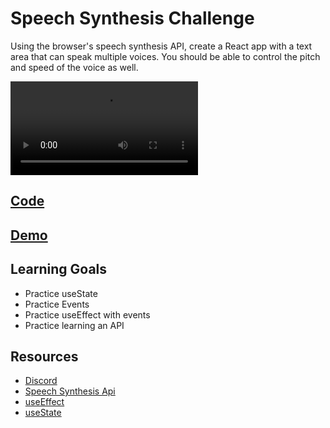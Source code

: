 # Speech Synthesis Challenge

Using the browser's speech synthesis API, create a React app with a text area that can speak multiple voices.  You should be able to control the pitch and speed of the voice as well.

<video controls>
    <source src="https://storage.googleapis.com/noah-education-videos/react-mini-challenges/4-react-speech-synthesis.mp4"
            type="video/mp4">
</video>

## [Code](https://codesandbox.io/s/react-voice-api-29r4i6)

## [Demo](https://29r4i6.csb.app/)

## Learning Goals

- Practice useState
- Practice Events
- Practice useEffect with events
- Practice learning an API

## Resources

- [Discord](https://discord.gg/Jwv7xaPRMS)
- [Speech Synthesis Api](https://developer.mozilla.org/en-US/docs/Web/API/SpeechSynthesis)
- [useEffect](https://reactjs.org/docs/hooks-effect.html)
- [useState](https://reactjs.org/docs/hooks-state.html)
